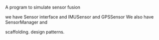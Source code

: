A program to simulate sensor fusion

we have Sensor interface and IMUSensor and GPSSensor
We also have SensorManager and 


scaffolding. design patterns.